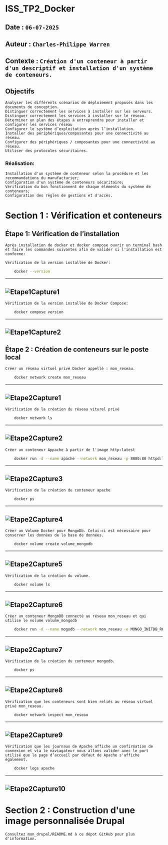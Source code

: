 # ISS_TP2_Docker

## Date : `06-07-2025`
## Auteur : `Charles-Philippe Warren`
## Contexte : `Création d'un conteneur à partir d'un descriptif et installation d'un système de conteneurs.`

## Objectifs

    Analyser les différents scénarios de déploiement proposés dans les documents de conception.
    Distinguer correctement les services à installer sur les serveurs.
    Distinguer correctement les services à installer sur le réseau.
    Déterminer un plan des étapes à entreprendre pour installer et configurer les services réseau
    Configurer le système d’exploitation après l’installation.
    Installer des périphériques/composantes pour une connectivité au réseau.
    Configurer des périphériques / composantes pour une connectivité au réseau.
    Utiliser des protocoles sécuritaires.

### Réalisation: 
    Installation d'un système de conteneur selon la procédure et les recommandations du manufacturier;
    Configuration d'un système de conteneurs sécuritaire;
    Vérification du bon fonctionnent de chaque éléments du système de conteneurs;
    Configuration des règles de gestions et d'accès.

# Section 1 : Vérification et conteneurs

## Étape 1: Vérification de l’installation
    Après installation de docker et docker compose ouvrir un terminal bash et faire les commandes suivantes afin de valider si l'installation est conforme: 

    Vérification de la version installée de Docker:
```bash
    docker --version
```
---
![Etape1Capture1](captures/Etape1Capture1.png)
---
    Vérification de la version installée de Docker Compose:
```bash
    docker compose version
```
---
![Etape1Capture2](captures/Etape1Capture2.png)
---

## Étape 2 : Création de conteneurs sur le poste local
    Créer un réseau virtuel privé Docker appellé : mon_reseau.
```bash
    docker network create mon_reseau
```
---
![Etape2Capture1](captures/Etape2Capture1.png)
---
    Vérification de la création du réseau viturel privé
```bash
    docker network ls
```
---
![Etape2Capture2](captures/Etape2Capture2.png)
---
    Créer un conteneur Appache à partir de l'image http:latest
```bash
    docker run -d --name apache --network mon_reseau -p 8080:80 httpd:latest
```
---
![Etape2Capture3](captures/Etape2Capture3.png)
---
    Vérification de la création du conteneur apache
```bash
    docker ps
```
---
![Etape2Capture4](captures/Etape2Capture4.png)
---
    Créer un Volume Docker pour MongoDb. Celui-ci est nécessaire pour conserver les données de la base de données.
```bash
    docker volume create volume_mongodb
```
---
![Etape2Capture5](captures/Etape2Capture5.png)
---
    Vérification de la création du volume.
```bash
    docker volume ls
```    
---
![Etape2Capture6](captures/Etape2Capture6.png)
---
    Créer un conteneur MongoDB connecté au réseau mon_reseau et qui utilise le volume volume_mongodb
```bash
    docker run -d --name mogodb --network mon_reseau -e MONGO_INITDB_ROOT_USERNAME=adminmongo -e MONGO_INITDB_ROOT_PASSWORD=EncoreUneAutreBD -v volume_mongodb:/data/db mongodb/mongodb-community-server
``` 
---
![Etape2Capture7](captures/Etape2Capture7.png)
---
    Vérification de la création du conteneur mongodb.
```bash
    docker ps
```
---
![Etape2Capture8](captures/Etape2Capture8.png)
---
    Vérification que les conteneurs sont bien reliés au réseau virtuel privé mon_reseau.
```bash
    docker network inspect mon_reseau
```
---
![Etape2Capture9](captures/Etape2Capture9.png)
---
    Vérification que les journaux de Apache affiche un confirmation de connexion et via le naviagateur nous allons valider avec le port utilisé que la page d’accueil par défaut de Apache s'affiche également.
```bash
    docker logs apache
```
---
![Etape2Capture10](captures/Etape2Capture10.png)
---

# Section 2 : Construction d'une image personnalisée Drupal

    Consultez mon_drupal/README.md à ce dépot GitHub pour plus d'information.
